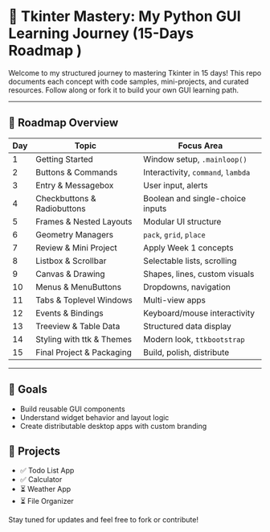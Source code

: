 # 🐍 Tkinter Mastery: My Python GUI Learning Journey (15-Days Roadmap )

Welcome to my structured journey to mastering Tkinter in 15 days! This repo documents each concept with code samples, mini-projects, and curated resources. Follow along or fork it to build your own GUI learning path.

---

## 📅 Roadmap Overview

| Day | Topic                        | Focus Area                          |
|-----|------------------------------|-------------------------------------|
| 1   | Getting Started              | Window setup, `.mainloop()`         |
| 2   | Buttons & Commands           | Interactivity, `command`, `lambda` |
| 3   | Entry & Messagebox           | User input, alerts                  |
| 4   | Checkbuttons & Radiobuttons  | Boolean and single-choice inputs    |
| 5   | Frames & Nested Layouts      | Modular UI structure                |
| 6   | Geometry Managers            | `pack`, `grid`, `place`             |
| 7   | Review & Mini Project        | Apply Week 1 concepts               |
| 8   | Listbox & Scrollbar          | Selectable lists, scrolling         |
| 9   | Canvas & Drawing             | Shapes, lines, custom visuals       |
| 10  | Menus & MenuButtons          | Dropdowns, navigation               |
| 11  | Tabs & Toplevel Windows      | Multi-view apps                     |
| 12  | Events & Bindings            | Keyboard/mouse interactivity        |
| 13  | Treeview & Table Data        | Structured data display             |
| 14  | Styling with ttk & Themes    | Modern look, `ttkbootstrap`         |
| 15  | Final Project & Packaging    | Build, polish, distribute           |

---

## 🧠 Goals

- Build reusable GUI components
- Understand widget behavior and layout logic
- Create distributable desktop apps with custom branding

## 🚀 Projects

- ✅ Todo List App
- ✅ Calculator
- ⏳ Weather App
- ⏳ File Organizer

Stay tuned for updates and feel free to fork or contribute!
